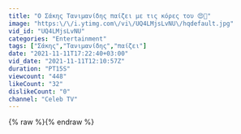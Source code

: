```yaml
---
title: "Ο Σάκης Τανιμανίδης παίζει με τις κόρες του 😍🤍"
image: "https:\/\/i.ytimg.com\/vi\/UQ4LMjsLvNU\/hqdefault.jpg"
vid_id: "UQ4LMjsLvNU"
categories: "Entertainment"
tags: ["Σάκης","Τανιμανίδης","παίζει"]
date: "2021-11-11T17:22:40+03:00"
vid_date: "2021-11-11T12:10:57Z"
duration: "PT15S"
viewcount: "448"
likeCount: "32"
dislikeCount: "0"
channel: "Celeb TV"
---
```

{% raw %}{% endraw %}
